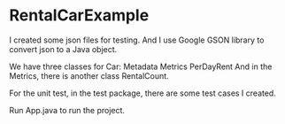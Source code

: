 # RentalCarExample
I created some json files for testing. And I use Google GSON library to convert json to a Java object. 

We have three classes for Car:
Metadata
Metrics
PerDayRent
And in the Metrics, there is another class RentalCount. 

For the unit test, in the test package, there are some test cases I created. 

Run App.java to run the project. 

